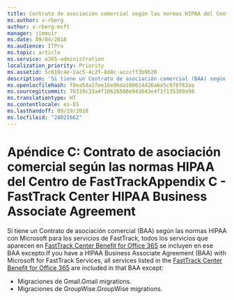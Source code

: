 ```yaml
---
title: Contrato de asociación comercial según las normas HIPAA del Centro de FastTrack
ms.author: v-rberg
author: v-rberg-msft
manager: jimmuir
ms.date: 09/04/2018
ms.audience: ITPro
ms.topic: article
ms.service: o365-administration
localization_priority: Priority
ms.assetid: 5c619c4e-2ac5-4c2f-8d8c-acccff3b9b20
description: 'Si tiene un Contrato de asociación comercial (BAA) según las normas HIPAA con Microsoft para los servicios de FastTrack, todos los servicios que aparecen en FastTrack Center Benefit for Office 365 se incluyen en ese BAA excepto:'
ms.openlocfilehash: f8ea54a1fee16e9bda100614426aba5c978f63aa
ms.sourcegitcommit: 7b319c33a4f1062b508e941643e4f1f135309a98
ms.translationtype: HT
ms.contentlocale: es-ES
ms.lasthandoff: 09/19/2018
ms.locfileid: "24021662"
---
```

# <a name="appendix-c---fasttrack-center-hipaa-business-associate-agreement"></a><span data-ttu-id="3afb3-103">Apéndice C: Contrato de asociación comercial según las normas HIPAA del Centro de FastTrack</span><span class="sxs-lookup"><span data-stu-id="3afb3-103">Appendix C - FastTrack Center HIPAA Business Associate Agreement</span></span>

<span data-ttu-id="3afb3-104">Si tiene un Contrato de asociación comercial (BAA) según las normas HIPAA con Microsoft para los servicios de FastTrack, todos los servicios que aparecen en [FastTrack Center Benefit for Office 365](fasttrack-benefit-for-office-365.md) se incluyen en ese BAA excepto:</span><span class="sxs-lookup"><span data-stu-id="3afb3-104">If you have a HIPAA Business Associate Agreement (BAA) with Microsoft for FastTrack Services, all services listed in the [FastTrack Center Benefit for Office 365](fasttrack-benefit-for-office-365.md) are included in that BAA except:</span></span> 
  
- <span data-ttu-id="3afb3-105">Migraciones de Gmail.</span><span class="sxs-lookup"><span data-stu-id="3afb3-105">Gmail migrations.</span></span>   
- <span data-ttu-id="3afb3-106">Migraciones de GroupWise.</span><span class="sxs-lookup"><span data-stu-id="3afb3-106">GroupWise migrations.</span></span>
    

